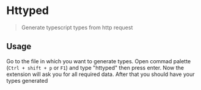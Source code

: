 # Httyped

> Generate typescript types from http request

## Usage

Go to the file in which you want to generate types. Open commad palette (`Ctrl + shift + p` or `F1`) and type "httyped" then press enter. Now the extension will ask you for all required data. After that you should have your types generated
